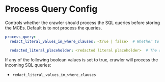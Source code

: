 # Process Query Config

Controls whether the crawler should process the SQL queries before storing the MCEs. Default is to not process the queries.

```yaml
process_query:
  redact_literal_values_in_where_clauses: <true | false>  # Whether to redact all literal values in WHERE clauses. Default is `false`.

  redacted_literal_placeholder: <redacted literal placeholder>  # The redacted values will be replaced by this placeholder string. Default is '<REDACTED>'.
```

If any of the following boolean values is set to true, crawler will process the incoming SQL queries:

- `redact_literal_values_in_where_clauses`

